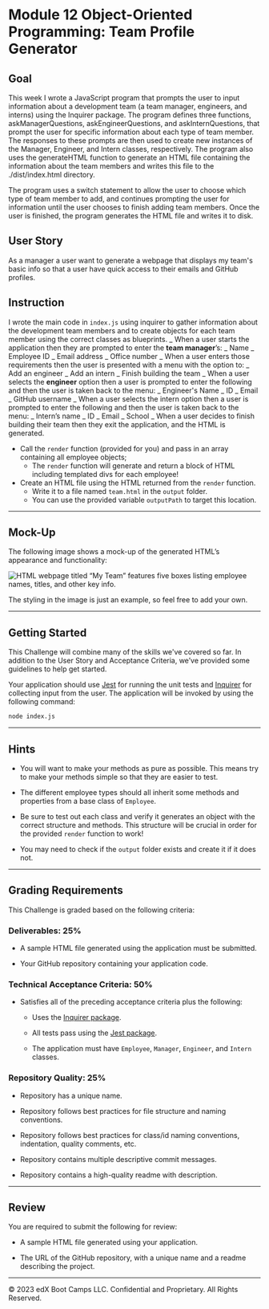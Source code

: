 # Module 12 Object-Oriented Programming: Team Profile Generator

## Goal

This week I wrote a JavaScript program that prompts the user to input information about a development team (a team manager, engineers, and interns) using the Inquirer package. The program defines three functions, askManagerQuestions, askEngineerQuestions, and askInternQuestions, that prompt the user for specific information about each type of team member. The responses to these prompts are then used to create new instances of the Manager, Engineer, and Intern classes, respectively. The program also uses the generateHTML function to generate an HTML file containing the information about the team members and writes this file to the ./dist/index.html directory.

The program uses a switch statement to allow the user to choose which type of team member to add, and continues prompting the user for information until the user chooses to finish adding team members. Once the user is finished, the program generates the HTML file and writes it to disk.

## User Story

As a manager a user want to generate a webpage that displays my team's basic info so that a user have quick access to their emails and GitHub profiles.

## Instruction

I wrote the main code in `index.js` using inquirer to gather information about the development team members and to create objects for each team member using the correct classes as blueprints.
_ When a user starts the application then they are prompted to enter the **team manager**’s:
_ Name
_ Employee ID
_ Email address
_ Office number
_ When a user enters those requirements then the user is presented with a menu with the option to:
_ Add an engineer
_ Add an intern
_ Finish building the team
_ When a user selects the **engineer** option then a user is prompted to enter the following and then the user is taken back to the menu:
_ Engineer's Name
_ ID
_ Email
_ GitHub username
_ When a user selects the intern option then a user is prompted to enter the following and then the user is taken back to the menu:
_ Intern’s name
_ ID
_ Email
_ School
_ When a user decides to finish building their team then they exit the application, and the HTML is generated.

- Call the `render` function (provided for you) and pass in an array containing all employee objects;
  - The `render` function will generate and return a block of HTML including templated divs for each employee!
- Create an HTML file using the HTML returned from the `render` function.
  - Write it to a file named `team.html` in the `output` folder.
  - You can use the provided variable `outputPath` to target this location.

---

## Mock-Up

The following image shows a mock-up of the generated HTML’s appearance and functionality:

![HTML webpage titled “My Team” features five boxes listing employee names, titles, and other key info.](./Assets/14-object-oriented-programming-challenge-demo.png)

The styling in the image is just an example, so feel free to add your own.

---

## Getting Started

This Challenge will combine many of the skills we've covered so far. In addition to the User Story and Acceptance Criteria, we’ve provided some guidelines to help get started.

Your application should use [Jest](https://www.npmjs.com/package/jest) for running the unit tests and [Inquirer](https://www.npmjs.com/package/inquirer) for collecting input from the user. The application will be invoked by using the following command:

```bash
node index.js
```

---

## Hints

- You will want to make your methods as pure as possible. This means try to make your methods simple so that they are easier to test.

- The different employee types should all inherit some methods and properties from a base class of `Employee`.

- Be sure to test out each class and verify it generates an object with the correct structure and methods. This structure will be crucial in order for the provided `render` function to work!
- You may need to check if the `output` folder exists and create it if it does not.

---

## Grading Requirements

This Challenge is graded based on the following criteria:

### Deliverables: 25%

- A sample HTML file generated using the application must be submitted.

- Your GitHub repository containing your application code.

### Technical Acceptance Criteria: 50%

- Satisfies all of the preceding acceptance criteria plus the following:

  - Uses the [Inquirer package](https://www.npmjs.com/package/inquirer).

  - All tests pass using the [Jest package](https://www.npmjs.com/package/jest).

  - The application must have `Employee`, `Manager`, `Engineer`, and `Intern` classes.

### Repository Quality: 25%

- Repository has a unique name.

- Repository follows best practices for file structure and naming conventions.

- Repository follows best practices for class/id naming conventions, indentation, quality comments, etc.

- Repository contains multiple descriptive commit messages.

- Repository contains a high-quality readme with description.

---

## Review

You are required to submit the following for review:

- A sample HTML file generated using your application.

- The URL of the GitHub repository, with a unique name and a readme describing the project.

---

© 2023 edX Boot Camps LLC. Confidential and Proprietary. All Rights Reserved.
